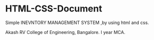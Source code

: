 # HTML-CSS-Document
Simple INEVNTORY MANAGEMENT SYSTEM ,by using html and css.

Akash
RV College of Engineering, Bangalore.
I year MCA.
